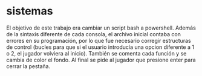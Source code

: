 # sistemas
El objetivo de este trabajo era cambiar un script bash a powershell.
Además de la sintaxis diferente de cada consola, el archivo inicial contaba con errores en su programación,
por lo que fue necesario corregir estructuras de control (bucles para que si el usuario introducía una opcion diferente a 1 o 2, el jugador volviera al inicio). 
También se comenta cada función y se cambia de color el fondo. 
Al final se pide al jugador que presione enter para cerrar la pestaña. 
